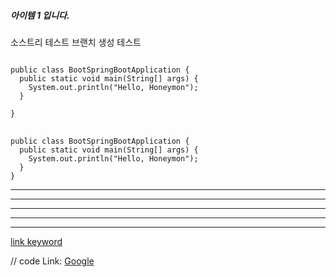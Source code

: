 ##### 아이템 1 입니다.

소스트리 테스트
브랜치 생성 테스트

<pre>
<code>
public class BootSpringBootApplication {
  public static void main(String[] args) {
    System.out.println("Hello, Honeymon");
  }

}
</code>
</pre>

```
public class BootSpringBootApplication {
  public static void main(String[] args) {
    System.out.println("Hello, Honeymon");
  }
}
```

* * *

***

*****

- - -

---------------------------------------

[link keyword][id]

[id]: URL "Optional Title here"

// code
Link: [Google][googlelink]

[googlelink]: https://google.com "Go google"
